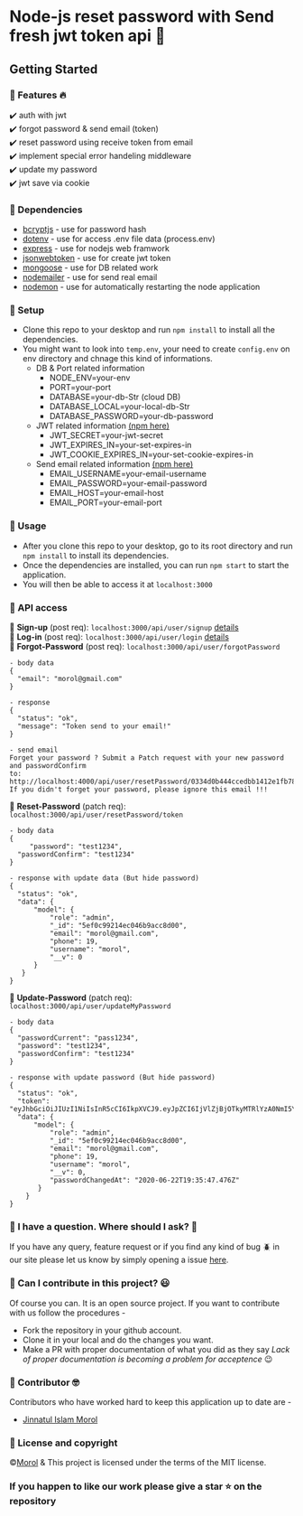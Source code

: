 # Node-js reset password with Send fresh jwt token api :tada:

## Getting Started
### :large_blue_diamond: Features :fire:
 :heavy_check_mark: auth with jwt\
 :heavy_check_mark: forgot password & send email (token)\
 :heavy_check_mark: reset password using receive token from email\
 :heavy_check_mark: implement special error handeling middleware\
 :heavy_check_mark: update my password\
 :heavy_check_mark: jwt save via cookie

### :large_blue_diamond: Dependencies
  - [bcryptjs](https://www.npmjs.com/package/bcryptjs) - use for password hash
  - [dotenv](https://www.npmjs.com/package/dotenv) - use for access .env file data (process.env)
  - [express](https://www.npmjs.com/package/express) - use for nodejs web framwork
  - [jsonwebtoken](https://www.npmjs.com/package/jwtwebtoken) - use for create jwt token
  - [mongoose](https://www.npmjs.com/package/mongoose) - use for DB related work
  - [nodemailer](https://www.npmjs.com/package/nodemailer) - use for send real email 
  - [nodemon](https://www.npmjs.com/package/nodemon) - use for automatically restarting the node application

### :large_blue_diamond: Setup
- Clone this repo to your desktop and run `npm install` to install all the dependencies.
- You might want to look into `temp.env`, your need to create `config.env` on env directory and chnage this kind of informations.
  - DB & Port related information
    - NODE_ENV=your-env
    - PORT=your-port
    - DATABASE=your-db-Str (cloud DB)
    - DATABASE_LOCAL=your-local-db-Str
    - DATABASE_PASSWORD=your-db-password
  - JWT related information [(npm here)](https://www.npmjs.com/package/jsonwebtoken)
    - JWT_SECRET=your-jwt-secret
    - JWT_EXPIRES_IN=your-set-expires-in
    - JWT_COOKIE_EXPIRES_IN=your-set-cookie-expires-in
  - Send email related information [(npm here)](https://www.npmjs.com/package/nodemailer)
    - EMAIL_USERNAME=your-email-username
    - EMAIL_PASSWORD=your-email-password
    - EMAIL_HOST=your-email-host
    - EMAIL_PORT=your-email-port

### :large_blue_diamond: Usage
- After you clone this repo to your desktop, go to its root directory and run `npm install` to install its dependencies.
- Once the dependencies are installed, you can run `npm start` to start the application. 
- You will then be able to access it at `localhost:3000`

### :large_blue_diamond: API access
  :red_circle: **Sign-up** (post req): `localhost:3000/api/user/signup` [details](https://github.com/pro-js/node-jwt-auth-with-send-real-email-api/blob/master/README.md/#api-access)\
  :red_circle: **Log-in** (post req): `localhost:3000/api/user/login` [details](https://github.com/pro-js/node-jwt-auth-with-send-real-email-api/blob/master/README.md/#api-access)\
  :red_circle: **Forgot-Password** (post req): `localhost:3000/api/user/forgotPassword`
  ```
  - body data
  {
    "email": "morol@gmail.com"
  }
  
  - response 
  {
    "status": "ok",
    "message": "Token send to your email!"
  }
  
  - send email
  Forget your password ? Submit a Patch request with your new password and passwordConfirm 
  to: http://localhost:4000/api/user/resetPassword/0334d0b444ccedbb1412e1fb78979c8193509b075fd160aafcf9dead98f31764.
  If you didn't forget your password, please ignore this email !!!
  ```
  :red_circle: **Reset-Password** (patch req): `localhost:3000/api/user/resetPassword/token`
  ```
  - body data
  {
	   "password": "test1234",
   	"passwordConfirm": "test1234"
  }
  
  - response with update data (But hide password)
  {
    "status": "ok",
    "data": {
        "model": {
            "role": "admin",
            "_id": "5ef0c99214ec046b9acc8d00",
            "email": "morol@gmail.com",
            "phone": 19,
            "username": "morol",
            "__v": 0
        }
     }
  }
  ```
  :red_circle: **Update-Password** (patch req): `localhost:3000/api/user/updateMyPassword`
  ```
  - body data
  {
    "passwordCurrent": "pass1234",
    "password": "test1234",
    "passwordConfirm": "test1234"
  }
  
  - response with update password (But hide password)
  {
    "status": "ok",
    "token": "eyJhbGciOiJIUzI1NiIsInR5cCI6IkpXVCJ9.eyJpZCI6IjVlZjBjOTkyMTRlYzA0NmI5YWNjOGQwMCIsImlhdCI6MTU5Mjg1NDU0OCwiZXhwIjoxNTkzNDU5MzQ4fQ.sqziUpAt5IJGjkmo5sMCHkoZbGo3TulIxROPfvEM7Ag",
    "data": {
        "model": {
            "role": "admin",
            "_id": "5ef0c99214ec046b9acc8d00",
            "email": "morol@gmail.com",
            "phone": 19,
            "username": "morol",
            "__v": 0,
            "passwordChangedAt": "2020-06-22T19:35:47.476Z"
         }
      }
  }
  ```

### :large_blue_diamond: I have a question. Where should I ask? :thinking:

If you have any query, feature request or if you find any kind of bug :beetle: in our site please let us know by simply opening a issue [here](https://github.com/pro-js/node-reset-password-with-fresh-jwt-token-api/issues).

### :large_blue_diamond: Can I contribute in this project? :smiley:

Of course you can. It is an open source project. If you want to contribute with us follow the procedures -

- Fork the repository in your github account.
- Clone it in your local and do the changes you want.
- Make a PR with proper documentation of what you did as they say _Lack of proper documentation is becoming a problem for acceptence_ :wink:

### :large_blue_diamond: Contributor :nerd_face:
Contributors who have worked hard to keep this application up to date are -
- [Jinnatul Islam Morol](https://www.facebook.com/mdjinnatul.islam)

### :large_blue_diamond: License and copyright
©[Morol](https://github.com/jinnatul) & This project is licensed under the terms of the MIT license.

### If you happen to like our work please give a star :star: on the repository
 
